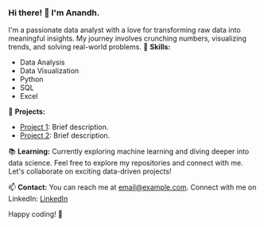 ### Hi there! 👋 I'm Anandh.
I'm a passionate data analyst with a love for transforming raw data into meaningful insights. My journey involves crunching numbers, visualizing trends, and solving real-world problems. 
🌟 **Skills:**
- Data Analysis
- Data Visualization
- Python
- SQL
- Excel

🚀 **Projects:**
- [Project 1](link-to-project-1): Brief description.
- [Project 2](link-to-project-2): Brief description.

📚 **Learning:**
Currently exploring machine learning and diving deeper into data science.
Feel free to explore my repositories and connect with me. Let's collaborate on exciting data-driven projects!

📫 **Contact:**
You can reach me at [email@example.com](mailto:email@example.com).
Connect with me on LinkedIn: [LinkedIn](https://www.linkedin.com/in/anandh-profile/)


Happy coding! 🚀
